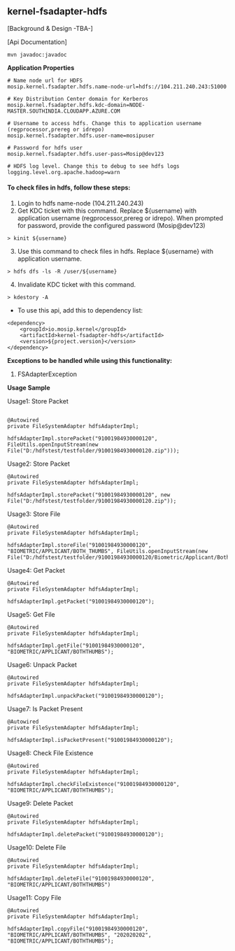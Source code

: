## kernel-fsadapter-hdfs

[Background & Design -TBA-] 

[Api Documentation]


```
mvn javadoc:javadoc
```

**Application Properties**

```
# Name node url for HDFS
mosip.kernel.fsadapter.hdfs.name-node-url=hdfs://104.211.240.243:51000

# Key Distribution Center domain for Kerberos
mosip.kernel.fsadapter.hdfs.kdc-domain=NODE-MASTER.SOUTHINDIA.CLOUDAPP.AZURE.COM

# Username to access hdfs. Change this to application username (regprocessor,prereg or idrepo)
mosip.kernel.fsadapter.hdfs.user-name=mosipuser

# Password for hdfs user
mosip.kernel.fsadapter.hdfs.user-pass=Mosip@dev123

# HDFS log level. Change this to debug to see hdfs logs
logging.level.org.apache.hadoop=warn

```

#### To check files in hdfs, follow these steps:

1. Login to hdfs name-node (104.211.240.243)
2. Get KDC ticket with this command. Replace ${username} with application username (regprocessor,prereg or idrepo). When prompted for password, provide the configured password (Mosip@dev123) 
```
> kinit ${username}
```
3. Use this command to check files in hdfs. Replace ${username} with application username.
```
> hdfs dfs -ls -R /user/${username}
```
4. Invalidate KDC ticket with this command.
```
> kdestory -A
```

- To use this api, add this to dependency list:

```
<dependency>
	<groupId>io.mosip.kernel</groupId>
	<artifactId>kernel-fsadapter-hdfs</artifactId>
	<version>${project.version}</version>
</dependency>
```


**Exceptions to be handled while using this functionality:**

1. FSAdapterException


**Usage Sample**
  
Usage1: Store Packet
 
 ```
 
 @Autowired
private FileSystemAdapter hdfsAdapterImpl;

hdfsAdapterImpl.storePacket("91001984930000120", FileUtils.openInputStream(new File("D:/hdfstest/testfolder/91001984930000120.zip")));

```

Usage2: Store Packet 

```
@Autowired
private FileSystemAdapter hdfsAdapterImpl;

hdfsAdapterImpl.storePacket("91001984930000120", new File("D:/hdfstest/testfolder/91001984930000120.zip"));

```

Usage3: Store File
 
 ```
@Autowired
private FileSystemAdapter hdfsAdapterImpl;

hdfsAdapterImpl.storeFile("91001984930000120", "BIOMETRIC/APPLICANT/BOTH_THUMBS", FileUtils.openInputStream(new File("D:/hdfstest/testfolder/91001984930000120/Biometric/Applicant/BothThumbs.jpg")));

 ```

Usage4: Get Packet 

```
@Autowired
private FileSystemAdapter hdfsAdapterImpl;

hdfsAdapterImpl.getPacket("91001984930000120");

```

Usage5: Get File 

```
@Autowired
private FileSystemAdapter hdfsAdapterImpl;

hdfsAdapterImpl.getFile("91001984930000120", "BIOMETRIC/APPLICANT/BOTHTHUMBS");

```

Usage6: Unpack Packet 

```
@Autowired
private FileSystemAdapter hdfsAdapterImpl;

hdfsAdapterImpl.unpackPacket("91001984930000120");

```

Usage7: Is Packet Present 

```
@Autowired
private FileSystemAdapter hdfsAdapterImpl;

hdfsAdapterImpl.isPacketPresent("91001984930000120");

```

Usage8: Check File Existence 

```
@Autowired
private FileSystemAdapter hdfsAdapterImpl;

hdfsAdapterImpl.checkFileExistence("91001984930000120", "BIOMETRIC/APPLICANT/BOTHTHUMBS");

```

Usage9: Delete Packet 

```
@Autowired
private FileSystemAdapter hdfsAdapterImpl;

hdfsAdapterImpl.deletePacket("91001984930000120");

```

Usage10: Delete File 

```
@Autowired
private FileSystemAdapter hdfsAdapterImpl;

hdfsAdapterImpl.deleteFile("91001984930000120", "BIOMETRIC/APPLICANT/BOTHTHUMBS")

```

Usage11: Copy File 

```
@Autowired
private FileSystemAdapter hdfsAdapterImpl;

hdfsAdapterImpl.copyFile("91001984930000120", "BIOMETRIC/APPLICANT/BOTHTHUMBS", "202020202", "BIOMETRIC/APPLICANT/BOTHTHUMBS");

```
